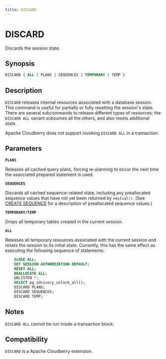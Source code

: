 ```yaml
---
title: DISCARD
---
```


# DISCARD

Discards the session state.

## Synopsis

```sql
DISCARD { ALL | PLANS | SEQUENCES | TEMPORARY | TEMP }
```

## Description

`DISCARD` releases internal resources associated with a database session. This command is useful for partially or fully resetting the session's state. There are several subcommands to release different types of resources; the `DISCARD ALL` variant subsumes all the others, and also resets additional state.

Apache Cloudberry does not support invoking `DISCARD ALL` in a transaction.

## Parameters

**`PLANS`**

Releases all cached query plans, forcing re-planning to occur the next time the associated prepared statement is used.

**`SEQUENCES`**

Discards all cached sequence-related state, including any preallocated sequence values that have not yet been returned by `nextval()`. (See [CREATE SEQUENCE](/docs/sql-stmts/create-sequence.md) for a description of preallocated sequence values.)

**`TEMPORARY/TEMP`**

Drops all temporary tables created in the current session.

**`ALL`**

Releases all temporary resources associated with the current session and resets the session to its initial state. Currently, this has the same effect as executing the following sequence of statements:

```sql
    CLOSE ALL;
    SET SESSION AUTHORIZATION DEFAULT;
    RESET ALL;
    DEALLOCATE ALL;
    UNLISTEN *;
    SELECT pg_advisory_unlock_all();
    DISCARD PLANS;
    DISCARD SEQUENCES;
    DISCARD TEMP;
```

## Notes

`DISCARD ALL` cannot be run inside a transaction block.

## Compatibility

`DISCARD` is a Apache Cloudberry extension.

